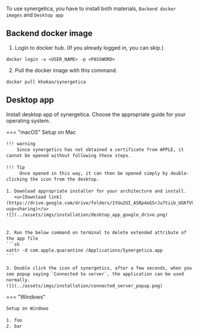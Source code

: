 To use synergetica, you have to install both materials, `Backend docker images` and `Desktop app`

## Backend docker image

1. Login to docker hub. (If you already logged in, you can skip.)
```console
docker login -u <USER_NAME> -p <PASSWORD>
```

2. Pull the docker image with this command.
```console
docker pull khokao/synergetica
```


## Desktop app

Install desktop app of synergetica. Choose the appropriate guide for your operating system.

=== "macOS"
    Setup on Mac

    !!! warning
        Since synergetics has not obtained a certificate from APPLE, it cannot be opened without following these steps.

    !!! Tip
         Once opened in this way, it can then be opened simply by double-clicking the icon from the desktop.

    1. Download appropriate installer for your architecture and install.
       <u>[Download link](https://drive.google.com/drive/folders/1YUu2UI_ASRp4eGSrJu7tiib_UGKfV9hT?usp=sharing)</u>
    ![](../assets/imgs/installation/desktop_app_google_drive.png)
    

    2. Run the below command on terminal to delete extended attribute of the app file
    ```sh
    xattr -d com.apple.quarantine /Applications/Synergetica.app
    ```
         
    3. Double click the icon of synergetics, after a few seconds, when you see popup saying `Connected to server`, the application can be used normally.
    ![](../assets/imgs/installation/connected_server_popup.png)


=== "Windows"

    Setup on Windows

    1. foo
    2. bar


